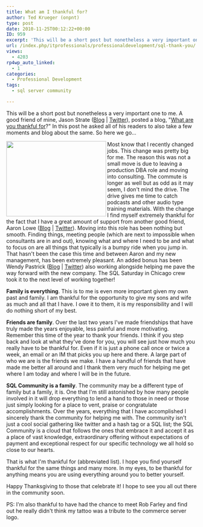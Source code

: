```yaml
---
title: What am I thankful for?
author: Ted Krueger (onpnt)
type: post
date: 2010-11-25T00:12:22+00:00
ID: 959
excerpt: 'This will be a short post but nonetheless a very important one to me.  A good friend of mine, Jason Strate (Blog | Twitter), posted a blog, "What are you thankful for?"  In this post he asked all of his readers to also take a few moments and blog about&hellip;'
url: /index.php/itprofessionals/professionaldevelopment/sql-thank-you/
views:
  - 4203
rp4wp_auto_linked:
  - 1
categories:
  - Professional Development
tags:
  - sql server community

---
```

This will be a short post but nonetheless a very important one to me. A good friend of mine, Jason Strate ([Blog][1] | [Twitter][2]), posted a blog, "[What are you thankful for][3]?" In this post he asked all of his readers to also take a few moments and blog about the same. So here we go...

<div class="image_block">
  <img src="/wp-content/uploads/blogs/ITProfessionals/thankssqlstyle.gif" alt="" title="" width="264" height="199" align="left" />
</div>

Most know that I recently changed jobs. This change was pretty big for me. The reason this was not a small move is due to leaving a production DBA role and moving into consulting. The commute is longer as well but as odd as it may seem, I don't mind the drive. The drive gives me time to catch podcasts and other audio type training materials. With the change I find myself extremely thankful for the fact that I have a great amount of support from another good friend, Aaron Lowe ([Blog][4] | [Twitter][5]). Moving into this role has been nothing but smooth. Finding things, meeting people (which are next to impossible when consultants are in and out), knowing what and where I need to be and what to focus on are all things that typically is a bumpy ride when you jump in. That hasn't been the case this time and between Aaron and my new management, has been extremely pleasant. An added bonus has been Wendy Pastrick ([Blog][6] | [Twitter][7]) also working alongside helping me pave the way forward with the new company. The SQL Saturday in Chicago crew took it to the next level of working together!

**Family is everything**. This is to me is even more important given my own past and family. I am thankful for the opportunity to give my sons and wife as much and all that I have. I owe it to them, it is my responsibility and I will do nothing short of my best. 

**Friends are family**. Over the last two years I've made friendships that have truly made the years enjoyable, less painful and more motivating. Remember this time of the year to thank your friends. I think if you step back and look at what they've done for you, you will see just how much you really have to be thankful for. Even if it is just a phone call once or twice a week, an email or an IM that picks you up here and there. A large part of who we are is the friends we make. I have a handful of friends that have made me better all around and I thank them very much for helping me get where I am today and where I will be in the future.

**SQL Community is a family**. The community may be a different type of family but a family, it is. One that I'm still astonished by how many people involved in it will drop everything to lend a hand to those in need or those just simply looking for a place to vent, praise or congratulate accomplishments. Over the years, everything that I have accomplished I sincerely thank the community for helping me with. The community isn't just a cool social gathering like twitter and a hash tag or a SQL list; the SQL Community is a cloud that follows the ones that embrace it and accept it as a place of vast knowledge, extraordinary offering without expectations of payment and exceptional respect for our specific technology we all hold so close to our hearts. 

That is what I'm thankful for (abbreviated list). I hope you find yourself thankful for the same things and many more. In my eyes, to be thankful for anything means you are using everything around you to better yourself.
  
Happy Thanksgiving to those that celebrate it! I hope to see you all out there in the community soon. 

PS: I'm also thankful to have had the chance to meet Rob Farley and find out he really didn't think my tattoo was a tribute to the commerce server logo.

 [1]: http://www.stratesql.com/
 [2]: http://twitter.com/stratesql
 [3]: http://www.jasonstrate.com/index.php/2010/11/what-are-you-thankful-for/
 [4]: http://www.aaronlowe.net/
 [5]: http://twitter.com/Vendoran
 [6]: http://wendyverse.blogspot.com/
 [7]: http://twitter.com/wendy_dance